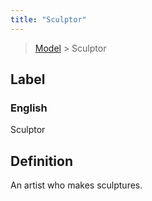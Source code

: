 ```yaml
---
title: "Sculptor"
---
```


> [Model](../../) > Sculptor

## Label

### English
Sculptor


## Definition
An artist who makes sculptures. 


    
